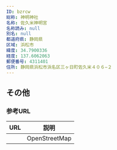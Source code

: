 ```yaml
---
ID: bzrcw
総称: 神明神社
名称: 佐久米神明宮
名称読み: null
別名: null
都道府県: 静岡県
区域: 浜松市
緯度: 34.7900336
経度: 137.6062063
郵便番号: 4311401
住所: 静岡県浜松市浜名区三ヶ日町佐久米４０６−２
---
```


## その他

### 参考URL

| URL | 説明          |
| --- | ------------- |
|     | OpenStreetMap |
